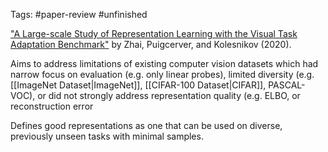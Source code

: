 Tags: #paper-review #unfinished

["A Large-scale Study of Representation Learning with the Visual Task Adaptation Benchmark"](https://arxiv.org/abs/1910.04867) by Zhai, Puigcerver, and Kolesnikov (2020).

Aims to address limitations of existing computer vision datasets which had narrow focus on evaluation (e.g. only linear probes), limited diversity (e.g. [[ImageNet Dataset|ImageNet]], [[CIFAR-100 Dataset|CIFAR]], PASCAL-VOC), or did not strongly address representation quality (e.g. ELBO, or reconstruction error

Defines good representations as one that can be used on diverse, previously unseen tasks with minimal samples.
